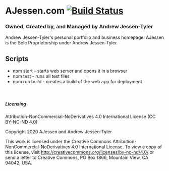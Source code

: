 # AJessen.com [![Build Status](https://travis-ci.com/andrewtyl/www.ajessen.com.svg?branch=master)](https://travis-ci.com/andrewtyl/www-ajessen-com)

### Owned, Created by, and Managed by Andrew Jessen-Tyler

Andrew Jessen-Tyler's personal portfolio and business homepage. AJessen is the Sole Proprietorship under Andrew Jessen-Tyler. <br>

## Scripts

- npm start - starts web server and opens it in a browser
- npm test - runs all test files
- npm run build - creates a build of the web app for deployment
  <br><br><br>

##### Licensing
Attribution-NonCommercial-NoDerivatives 4.0 International License (CC BY-NC-ND 4.0)

Copyright 2020 AJessen and Andrew Jessen-Tyler

This work is licensed under the Creative Commons Attribution-NonCommercial-NoDerivatives 4.0 International License. To view a copy of this license, visit http://creativecommons.org/licenses/by-nc-nd/4.0/ or send a letter to Creative Commons, PO Box 1866, Mountain View, CA 94042, USA.
